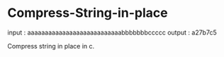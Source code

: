 # Compress-String-in-place

input  : aaaaaaaaaaaaaaaaaaaaaaaaaaabbbbbbbccccc
output : a27b7c5 

Compress string in place in c.
